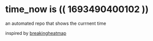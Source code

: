 # time_now is (( 1693490400102 ))

an automated repo that shows the currnent time

inspired by [breakingheatmap](https://github.com/breakingheatmap/breakingheatmap)
